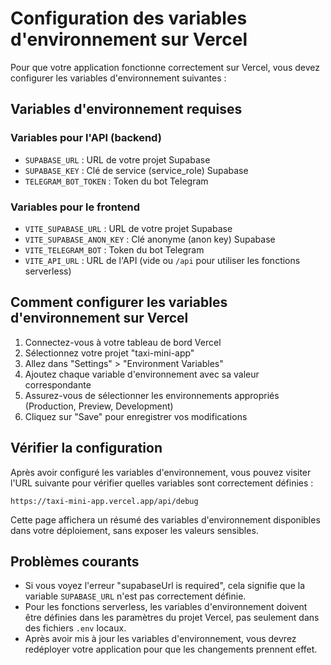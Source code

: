 # Configuration des variables d'environnement sur Vercel

Pour que votre application fonctionne correctement sur Vercel, vous devez configurer les variables d'environnement suivantes :

## Variables d'environnement requises

### Variables pour l'API (backend)
- `SUPABASE_URL` : URL de votre projet Supabase
- `SUPABASE_KEY` : Clé de service (service_role) Supabase
- `TELEGRAM_BOT_TOKEN` : Token du bot Telegram

### Variables pour le frontend
- `VITE_SUPABASE_URL` : URL de votre projet Supabase
- `VITE_SUPABASE_ANON_KEY` : Clé anonyme (anon key) Supabase
- `VITE_TELEGRAM_BOT` : Token du bot Telegram
- `VITE_API_URL` : URL de l'API (vide ou `/api` pour utiliser les fonctions serverless)

## Comment configurer les variables d'environnement sur Vercel

1. Connectez-vous à votre tableau de bord Vercel
2. Sélectionnez votre projet "taxi-mini-app"
3. Allez dans "Settings" > "Environment Variables"
4. Ajoutez chaque variable d'environnement avec sa valeur correspondante
5. Assurez-vous de sélectionner les environnements appropriés (Production, Preview, Development)
6. Cliquez sur "Save" pour enregistrer vos modifications

## Vérifier la configuration

Après avoir configuré les variables d'environnement, vous pouvez visiter l'URL suivante pour vérifier quelles variables sont correctement définies :

```
https://taxi-mini-app.vercel.app/api/debug
```

Cette page affichera un résumé des variables d'environnement disponibles dans votre déploiement, sans exposer les valeurs sensibles.

## Problèmes courants

- Si vous voyez l'erreur "supabaseUrl is required", cela signifie que la variable `SUPABASE_URL` n'est pas correctement définie.
- Pour les fonctions serverless, les variables d'environnement doivent être définies dans les paramètres du projet Vercel, pas seulement dans des fichiers `.env` locaux.
- Après avoir mis à jour les variables d'environnement, vous devrez redéployer votre application pour que les changements prennent effet.
